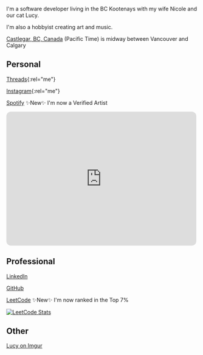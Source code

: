 <i class="fa-solid fa-user"></i> I'm a software developer living in the BC Kootenays with my wife Nicole and our cat Lucy.

<i class="fa-solid fa-plus"></i> I'm also a hobbyist creating art and music.

<i class="fa-solid fa-location-dot"></i> [Castlegar, BC, Canada](https://www.bing.com/maps?osid=053c1577-c000-49e1-a8eb-703fdfa0b5e6) (Pacific Time) is midway between Vancouver and Calgary

## Personal
<i class="fa-brands fa-threads"></i> [Threads](https://www.threads.net/@kootenay_eric){:rel="me"}

<i class="fa-brands fa-instagram"></i> [Instagram](https://instagram.com/kootenay_eric){:rel="me"}

<i class="fa-brands fa-spotify"></i> [Spotify](https://open.spotify.com/artist/0j1XlBsuJAWVkLvYdps4lX?si=17amKqiST96BA4Y8VxOMTA) ✨New✨ I'm now a Verified Artist

<iframe style="border-radius:12px" src="https://open.spotify.com/embed/playlist/3p5aAUwo4Bv9N8fHNR7oll?utm_source=generator" width="500" height="352" frameBorder="0" allowfullscreen="" allow="autoplay; clipboard-write; encrypted-media; fullscreen; picture-in-picture" loading="lazy"></iframe>

## Professional

<i class="fa-brands fa-linkedin"></i> [LinkedIn](https://www.linkedin.com/in/ericjamessoltys/)

<i class="fa-brands fa-github"></i> [GitHub](https://github.com/esoltys)

<i class="fa-solid fa-trophy"></i> [LeetCode](https://leetcode.com/u/esoltys/) ✨New✨ I'm now ranked in the Top 7%

[![LeetCode Stats](https://leetcard.jacoblin.cool/esoltys?theme=light&font=Noto%20Sans&ext=heatmap)](https://leetcode.com/u/esoltys/)

## Other
<i class="fa-solid fa-cat"></i> [Lucy on Imgur](https://imgur.com/user/tuxedolucy)